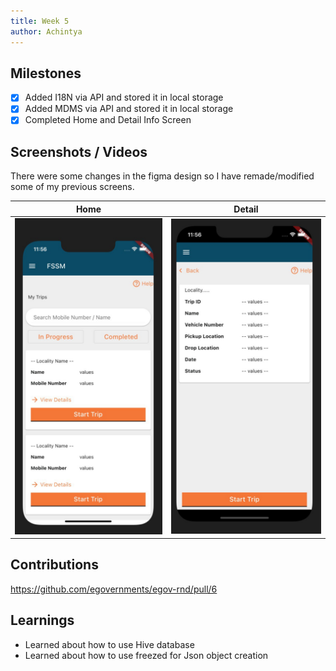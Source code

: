 ```yaml
---
title: Week 5
author: Achintya
---
```


## Milestones
- [x] Added I18N via API and stored it in local storage
- [x] Added MDMS via API and stored it in local storage
- [x] Completed Home and Detail Info Screen

## Screenshots / Videos 
There were some changes in the figma design so I have remade/modified some of my previous screens.

| Home | Detail |
| --- | --- |
| ![new home screen](../static/week5/img-1.jpg) | ![new detail screen](../static/week5/img-2.jpg) |

## Contributions
https://github.com/egovernments/egov-rnd/pull/6

## Learnings
- Learned about how to use Hive database
- Learned about how to use freezed for Json object creation
